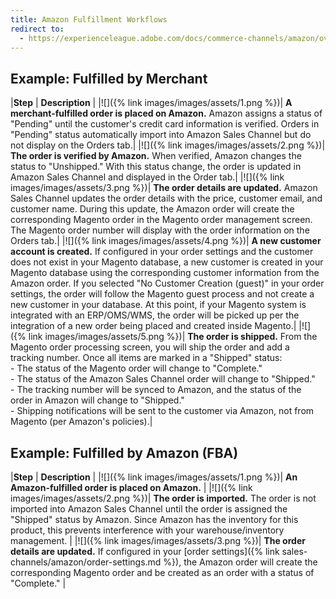 ```yaml
---
title: Amazon Fulfillment Workflows
redirect to:
  - https://experienceleague.adobe.com/docs/commerce-channels/amazon/overview.html
---
```



## Example: Fulfilled by Merchant

|**Step** | **Description** |
|![]({% link images/images/assets/1.png %})| **A merchant-fulfilled order is placed on Amazon.** Amazon assigns a status of "Pending" until the customer's credit card information is verified. Orders in "Pending" status automatically import into Amazon Sales Channel but do not display on the Orders tab.|
|![]({% link images/images/assets/2.png %})| **The order is verified by Amazon.** When verified, Amazon changes the status to "Unshipped." With this status change, the order is updated in Amazon Sales Channel and displayed in the Order tab.|
|![]({% link images/images/assets/3.png %})| **The order details are updated.** Amazon Sales Channel updates the order details with the price, customer email, and customer name. During this update, the Amazon order will create the corresponding Magento order in the Magento order management screen. The Magento order number will display with the order information on the Orders tab.|
|![]({% link images/images/assets/4.png %})| **A new customer account is created.** If configured in your order settings and the customer does not exist in your Magento database, a new customer is created in your Magento database using the corresponding customer information from the Amazon order. If you selected "No Customer Creation (guest)" in your order settings, the order will follow the Magento guest process and not create a new customer in your database. At this point, if your Magento system is integrated with an ERP/OMS/WMS, the order will be picked up per the integration of a new order being placed and created inside Magento.|
|![]({% link images/images/assets/5.png %})| **The order is shipped.** From the Magento order processing screen, you will ship the order and add a tracking number. Once all items are marked in a "Shipped" status:<br/>- The status of the Magento order will change to "Complete."<br/>- The status of the Amazon Sales Channel order will change to "Shipped."<br/>- The tracking number will be synced to Amazon, and the status of the order in Amazon will change to "Shipped."<br/>- Shipping notifications will be sent to the customer via Amazon, not from Magento (per Amazon's policies).|

## Example: Fulfilled by Amazon (FBA)

|**Step** | **Description** |
|![]({% link images/images/assets/1.png %})| **An Amazon-fulfilled order is placed on Amazon.** |
|![]({% link images/images/assets/2.png %})| **The order is imported.** The order is not imported into Amazon Sales Channel until the order is assigned the "Shipped" status by Amazon. Since Amazon has the inventory for this product, this prevents interference with your warehouse/inventory management. |
|![]({% link images/images/assets/3.png %})| **The order details are updated.** If configured in your [order settings]({% link sales-channels/amazon/order-settings.md %}), the Amazon order will create the corresponding Magento order and be created as an order with a status of "Complete." |
